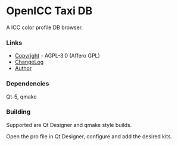 # OpenICC Taxi DB

A ICC color profile DB browser.

### Links
* [Copyright](docs/COPYING) - AGPL-3.0 (Affero GPL)
* [ChangeLog](docs/ChangeLog)
* [Author](http://www.behrmann.name)

### Dependencies
Qt-5, qmake

### Building
Supported are Qt Designer and qmake style builds.

Open the pro file in Qt Designer, configure and add the desired kits.

